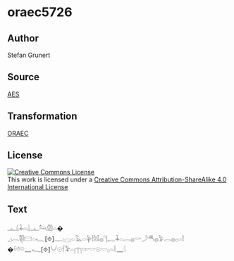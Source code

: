 # oraec5726

## Author

Stefan Grunert

## Source

[AES](https://github.com/simondschweitzer/aes)

## Transformation

[ORAEC](https://oraec.github.io/)

## License

<a rel="license" href="http://creativecommons.org/licenses/by-sa/4.0/"><img alt="Creative Commons License" style="border-width:0" src="https://i.creativecommons.org/l/by-sa/4.0/88x31.png" /></a><br />This work is licensed under a <a rel="license" href="http://creativecommons.org/licenses/by-sa/4.0/">Creative Commons Attribution-ShareAlike 4.0 International License</a>

## Text

𓊵𓏙𓇓𓏏𓏙𓊵𓃢𓏃𓏏�<br>
𓈎𓂋𓌟𓋴𓊭𓏏𓆑[⯑]𓊃𓈉𓏏𓅓𓏏𓊿𓀘𓄤𓐍𓊹𓉻𓇓𓏏𓂋𓐍𓎡𓌳𓄪𓐍𓅱𓂋𓐍𓊪𓏏𓎛<br>
�𓏐𓏊𓏖𓈖𓆑[⯑]𓄋𓇳𓆳𓅝𓏏𓉲𓎱𓎟𓇳𓎟𓊪𓏏𓎛𓈖𓇋<br>
